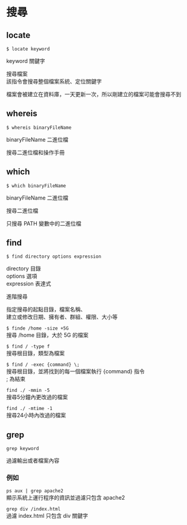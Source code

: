 # 搜尋

## locate

`$ locate keyword`

keyword 關鍵字

搜尋檔案  
該指令會搜尋整個檔案系統、定位關鍵字

檔案會被建立在資料庫，一天更新一次，所以剛建立的檔案可能會搜尋不到

## whereis

`$ whereis binaryFileName`

binaryFileName 二進位檔

搜尋二進位檔和操作手冊

## which

`$ which binaryFileName`

binaryFileName 二進位檔 

搜尋二進位檔

只搜尋 PATH 變數中的二進位檔

## find

`$ find directory options expression`

directory 目錄  
options 選項  
expression 表達式

進階搜尋

指定搜尋的起點目錄，檔案名稱、  
建立或修改日期、擁有者、群組、權限、大小等

`$ finde /home -size +5G`  
搜尋 /home 目錄，大於 5G 的檔案

`$ find / -type f`  
搜尋根目錄，類型為檔案

`$ find / -exec {command} \;`  
搜尋根目錄，並將找到的每一個檔案執行 {command} 指令  
\; 為結束

`find ./ -mmin -5`  
搜尋5分鐘內更改過的檔案

`find ./ -mtime -1`  
搜尋24小時內改過的檔案

## grep

`grep keyword`

過濾輸出或者檔案內容

### 例如

`ps aux | grep apache2`  
顯示系統上運行程序的資訊並過濾只包含 apache2

`grep div /index.html`  
過濾 index.html 只包含 div 關鍵字

